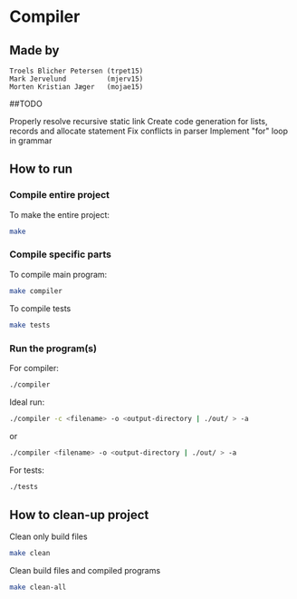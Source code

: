 # Compiler

## Made by

    Troels Blicher Petersen (trpet15)
    Mark Jervelund          (mjerv15)
    Morten Kristian Jæger   (mojae15)

##TODO

Properly resolve recursive static link
Create code generation for lists, records and allocate statement
Fix conflicts in parser
Implement "for" loop in grammar

## How to run

### Compile entire project

To make the entire project:

```bash
make
```

### Compile specific parts

To compile main program:

```bash
make compiler
```

To compile tests

```bash
make tests
```

### Run the program(s)

For compiler:

```bash
./compiler
```

Ideal run:

```bash
./compiler -c <filename> -o <output-directory | ./out/ > -a
```

or
```bash
./compiler <filename> -o <output-directory | ./out/ > -a
```

For tests:

```bash
./tests
```

## How to clean-up project

Clean only build files

```bash
make clean
```

Clean build files and compiled programs

```bash
make clean-all
```